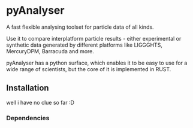 # pyAnalyser

A fast flexible analysing toolset for particle data of all kinds.

Use it to compare interplatform particle results - either experimental
or synthetic data generated by different platforms like LIGGGHTS, MercuryDPM, 
Barracuda and more. 

pyAnalyser has a python surface, which enables it to be easy to use for a wide range of 
scientists, but the core of it is implemented in RUST. 


## Installation

well i have no clue so far :D

### Dependencies


